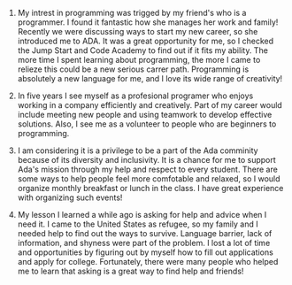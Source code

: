 1. My intrest in programming was trigged by my friend's who is a programmer. I found it fantastic how she manages her work and family! Recently we were discussing ways to start my new career, so she introduced me to ADA. It was a great opportunity for me, so I checked the Jump Start and Code Academy to find out if it fits my ability. The more time I spent learning about programming, the more I came to relieze this could be a new serious carrer path. Programming is absolutely a new language for me, and I love its wide range of creativity!


2. In five years I see myself as a profesional programer who enjoys working in a company efficiently and creatively. Part of my career would include meeting new people and using teamwork to develop effective solutions. Also, I see me as a volunteer to people who are beginners to programming.


3. I am considering it is a privilege to be a part of the Ada comminity because of its diversity and inclusivity. It is a chance for me to support Ada's mission through my help and respect to every student. There are some ways to help people feel more comfotable and relaxed, so I would organize monthly breakfast or lunch in the class. I have great experience with organizing such events!


4. My lesson I learned a while ago is asking for help and advice when I need it. I came to the United States as refugee, so my family and I needed help to find out the ways to survive. Language barrier, lack of information, and shyness were part of the problem. I lost a lot of time and opportunities by figuring out by myself how to fill out applications and apply for college. Fortunately, there were many people who helped me to learn that asking is a great way to find help and friends!
